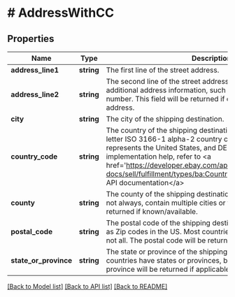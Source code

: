 # # AddressWithCC

## Properties

Name | Type | Description | Notes
------------ | ------------- | ------------- | -------------
**address_line1** | **string** | The first line of the street address. | [optional]
**address_line2** | **string** | The second line of the street address. This field can be used for additional address information, such as a suite or apartment number. This field will be returned if defined for the shipping address. | [optional]
**city** | **string** | The city of the shipping destination. | [optional]
**country_code** | **string** | The country of the shipping destination, represented as a two-letter ISO 3166-1 alpha-2 country code. For example, US represents the United States, and DE represents Germany. For implementation help, refer to &lt;a href&#x3D;&#39;https://developer.ebay.com/api-docs/sell/fulfillment/types/ba:CountryCodeEnum&#39;&gt;eBay API documentation&lt;/a&gt; | [optional]
**county** | **string** | The county of the shipping destination. Counties typically, but not always, contain multiple cities or towns. This field is returned if known/available. | [optional]
**postal_code** | **string** | The postal code of the shipping destination. Usually referred to as Zip codes in the US. Most countries have postal codes, but not all. The postal code will be returned if applicable. | [optional]
**state_or_province** | **string** | The state or province of the shipping destination. Most countries have states or provinces, but not all. The state or province will be returned if applicable. | [optional]

[[Back to Model list]](../../README.md#models) [[Back to API list]](../../README.md#endpoints) [[Back to README]](../../README.md)
